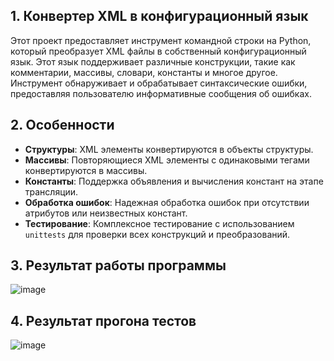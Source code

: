 ## 1. Конвертер XML в конфигурационный язык

Этот проект предоставляет инструмент командной строки на Python, который преобразует XML файлы в собственный конфигурационный язык. Этот язык поддерживает различные конструкции, такие как комментарии, массивы, словари, константы и многое другое. Инструмент обнаруживает и обрабатывает синтаксические ошибки, предоставляя пользователю информативные сообщения об ошибках.

## 2. Особенности

- **Структуры**: XML элементы конвертируются в объекты структуры.
- **Массивы**: Повторяющиеся XML элементы с одинаковыми тегами конвертируются в массивы.
- **Константы**: Поддержка объявления и вычисления констант на этапе трансляции.
- **Обработка ошибок**: Надежная обработка ошибок при отсутствии атрибутов или неизвестных констант.
- **Тестирование**: Комплексное тестирование с использованием `unittests` для проверки всех конструкций и преобразований.

## 3. Результат работы программы

![image](https://github.com/user-attachments/assets/7c64a815-8ba6-4cc3-9774-553d24e69280)

## 4. Результат прогона тестов

![image](https://github.com/user-attachments/assets/63d08e9b-772e-4fcf-a04e-bcdfb66a90a5)
